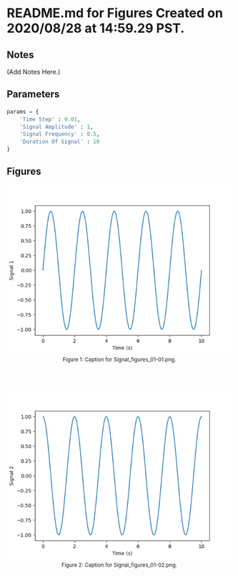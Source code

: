

# README.md for Figures Created on 2020/08/28 at 14:59.29 PST. 

## Notes

(Add Notes Here.)

## Parameters 

```py
params = {
	'Time Step' : 0.01,
	'Signal Amplitude' : 1,
	'Signal Frequency' : 0.5,
	'Duration Of Signal' : 10
}
```

## Figures

<p align="center">
	<img width="1000" src="Signal_figures_01-01.png"></br>
	<small>Figure 1: Caption for Signal_figures_01-01.png.</small>
</p>
</br>
</br>

<p align="center">
	<img width="1000" src="Signal_figures_01-02.png"></br>
	<small>Figure 2: Caption for Signal_figures_01-02.png.</small>
</p>
</br>
</br>

